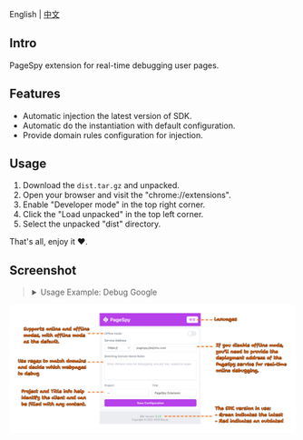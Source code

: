 English | [中文](./README_ZH.md)

## Intro

PageSpy extension for real-time debugging user pages.

## Features

- Automatic injection the latest version of SDK.
- Automatic do the instantiation with default configuration.
- Provide domain rules configuration for injection.

## Usage

1. Download the `dist.tar.gz` and unpacked.
2. Open your browser and visit the "chrome://extensions".
3. Enable "Developer mode" in the top right corner.
4. Click the "Load unpacked" in the top left corner.
5. Select the unpacked "dist" directory.

That's all, enjoy it ❤️.

## Screenshot

<blockquote>
  <details>
    <summary>Usage Example: Debug Google</summary>
    <img src="./.github/assets/debug-google.png" />
  </details>
</blockquote>

<img src="./.github/assets/extension-en.png" />
